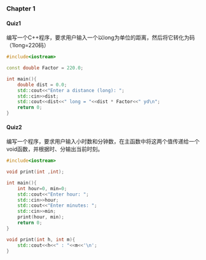 ### Chapter 1

#### Quiz1

编写一个C++程序，要求用户输入一个以long为单位的距离，然后将它转化为码（1long=220码）

```cpp
#include<iostream>

const double Factor = 220.0;

int main(){
    double dist = 0.0;
    std::cout<<"Enter a distance (long): ";
    std::cin>>dist;
    std::cout<<dist<<" long = "<<dist * Factor<<" yd\n";
    return 0;
}
```

#### Quiz2

编写一个程序，要求用户输入小时数和分钟数，在主函数中将这两个值传递给一个void函数，并根据时、分输出当前时刻。

```cpp
#include<iostream>

void print(int ,int);

int main(){
    int hour=0, min=0;
    std::cout<<"Enter hour: ";
    std::cin>>hour;
    std::cout<<"Enter minutes: ";
    std::cin>>min;
    print(hour, min);
    return 0;
}

void print(int h, int m){
    std::cout<<h<<" : "<<m<<'\n';
}
```
